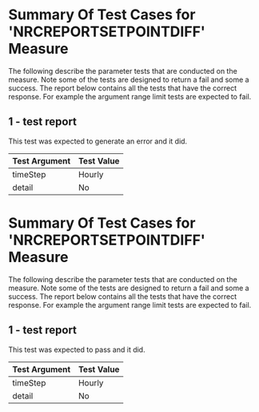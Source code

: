 # Summary Of Test Cases for 'NRCREPORTSETPOINTDIFF' Measure
 
The following describe the parameter tests that are conducted on the measure. Note some of the 
tests are designed to return a fail and some a success. The report below contains all the tests that 
have the correct response. For example the argument range limit tests are expected to fail. 
 
## 1 - test report
 
This test was expected to generate an error and it did.
 
| Test Argument | Test Value |
| ------------- | ---------- |
| timeStep |Hourly |
| detail |No |
 
# Summary Of Test Cases for 'NRCREPORTSETPOINTDIFF' Measure
 
The following describe the parameter tests that are conducted on the measure. Note some of the 
tests are designed to return a fail and some a success. The report below contains all the tests that 
have the correct response. For example the argument range limit tests are expected to fail. 
 
## 1 - test report
 
This test was expected to pass and it did.
 
| Test Argument | Test Value |
| ------------- | ---------- |
| timeStep |Hourly |
| detail |No |
 
